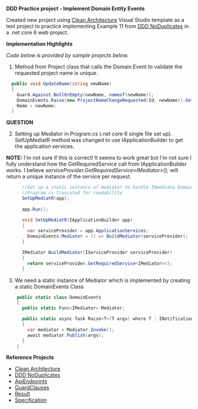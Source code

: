<b>DDD Practice project - Implement Domain Entity Events</b>

Created new project using [Clean Architecture](https://github.com/ardalis/apiendpoints) Visual Studio template as a test project to practice implementing Example 11 from 
[DDD NoDuplicates](https://github.com/ardalis/DDD-NoDuplicate) in a .net core 6 web project.

<b>Implementation Highlights</b> 

<i>Code below is provided by sample projects below.</i>



1) Method from Project class that calls the Domain Event to validate the requested project name is unique.
```cs
  public void UpdateName(string newName)
  {
    Guard.Against.NullOrEmpty(newName, nameof(newName));
    DomainEvents.Raise(new ProjectNameChangeRequested(Id, newName)).GetAwaiter().GetResult();
    Name = newName;
  }
```
<b>QUESTION</b>

2) Setting up Mediator in Program.cs (.net core 6 single file set up). SetUpMediatR method was changed to use
   IApplicationBuilder to get the application services.
   
  <b>NOTE:</b> I'm not sure if this is correct! It seems to work great but I'm not sure I fully understand how the GetRequiredService call 
               from IApplicationBuilder works. I believe <i>serviceProvider.GetRequiredService\<IMediator\>();</i> will return
               a unique instance of the service per request.
```cs
      //Set up a static instance of mediator to handle Immediate Domain Events.
      //Program.cs truncated for readability
      SetUpMediatR(app);
      
      app.Run();

      void SetUpMediatR(IApplicationBuilder app)
      {
        var serviceProvider = app.ApplicationServices;
        DomainEvents.Mediator = () => BuildMediator(serviceProvider);
      }

      IMediator BuildMediator(IServiceProvider serviceProvider)
      {
        return serviceProvider.GetRequiredService<IMediator>();
      }
```
3) We need a static instance of Mediator which is implemented by creating a static DomainEvents Class
```cs
    public static class DomainEvents
    {
      public static Func<IMediator> Mediator;

      public static async Task Raise<T>(T args) where T : INotification
      {
        var mediator = Mediator.Invoke();
        await mediator.Publish(args);
      }
    }
```
<b>Reference Projects</b>
- [Clean Architecture](https://github.com/ardalis/apiendpoints)
- [DDD NoDuplicates](https://github.com/ardalis/DDD-NoDuplicate)
- [ApiEndpoints](https://github.com/ardalis/apiendpoints)
- [GuardClauses](https://github.com/ardalis/guardclauses)
- [Result](https://github.com/ardalis/result)
- [Specification](https://github.com/ardalis/specification)


